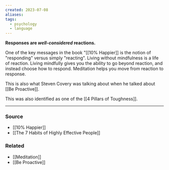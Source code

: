 ```yaml
---
created: 2023-07-08
aliases: 
tags:
  - psychology
  - language
---
```

**Responses are *well-considered* reactions.**

One of the key messages in the book "[[10% Happier]] is the notion of "responding" versus simply "reacting". Living without mindfulness is a life of reaction. Living mindfully gives you the ability to go beyond reaction, and instead choose how to respond. Meditation helps you move from reaction to response.

This is also what Steven Covery was talking about when he talked about [[Be Proactive]]. 

This was also identified as one of the [[4 Pillars of Toughness]].

****
### Source
- [[10% Happier]]
- [[The 7 Habits of Highly Effective People]]

### Related
- [[Meditation]] 
- [[Be Proactive]]